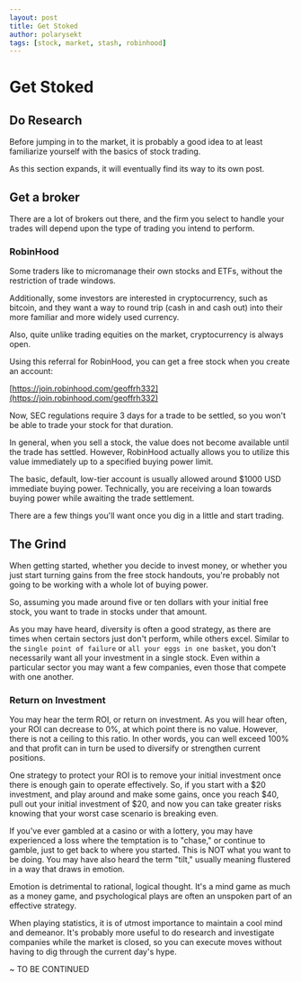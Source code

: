 ```yaml
---
layout: post
title: Get Stoked
author: polarysekt
tags: [stock, market, stash, robinhood]
---
```


# Get Stoked

## Do Research

Before jumping in to the market, it is probably a good idea to at least familiarize yourself with the basics of stock trading.

As this section expands, it will eventually find its way to its own post.


## Get a broker

There are a lot of brokers out there, and the firm you select to handle your trades will depend upon the type of trading you intend to perform.

### RobinHood

Some traders like to micromanage their own stocks and ETFs, without the restriction of trade windows.

Additionally, some investors are interested in cryptocurrency, such as bitcoin, and they want a way to round trip (cash in and cash out) into their more familiar and more widely used currency.

Also, quite unlike trading equities on the market, cryptocurrency is always open.

Using this referral for RobinHood, you can get a free stock when you create an account:

[https://join.robinhood.com/geoffrh332](https://join.robinhood.com/geoffrh332)

Now, SEC regulations require 3 days for a trade to be settled, so you won't be able to trade your stock for that duration.

In general, when you sell a stock, the value does not become available until the trade has settled. However, RobinHood actually allows you to utilize this value immediately up to a specified buying power limit.

The basic, default, low-tier account is usually allowed around $1000 USD immediate buying power. Technically, you are receiving a loan towards buying power while awaiting the trade settlement.

There are a few things you'll want once you dig in a little and start trading.


## The Grind

When getting started, whether you decide to invest money, or whether you just start turning gains from the free stock handouts, you're probably not going to be working with a whole lot of buying power.

So, assuming you made around five or ten dollars with your initial free stock, you want to trade in stocks under that amount.

As you may have heard, diversity is often a good strategy, as there are times when certain sectors just don't perform, while others excel. Similar to the `single point of failure` or `all your eggs in one basket`, you don't necessarily want all your investment in a single stock. Even within a particular sector you may want a few companies, even those that compete with one another.

### Return on Investment

You may hear the term ROI, or return on investment. As you will hear often, your ROI can decrease to 0%, at which point there is no value. However, there is not a ceiling to this ratio. In other words, you can well exceed 100% and that profit can in turn be used to diversify or strengthen current positions.

One strategy to protect your ROI is to remove your initial investment once there is enough gain to operate effectively. So, if you start with a $20 investment, and play around and make some gains, once you reach $40, pull out your initial investment of $20, and now you can take greater risks knowing that your worst case scenario is breaking even.

If you've ever gambled at a casino or with a lottery, you may have experienced a loss where the temptation is to "chase," or continue to gamble, just to get back to where you started. This is NOT what you want to be doing. You may have also heard the term "tilt," usually meaning flustered in a way that draws in emotion.

Emotion is detrimental to rational, logical thought. It's a mind game as much as a money game, and psychological plays are often an unspoken part of an effective strategy.

When playing statistics, it is of utmost importance to maintain a cool mind and demeanor. It's probably more useful to do research and investigate companies while the market is closed, so you can execute moves without having to dig through the current day's hype.


~ TO BE CONTINUED
